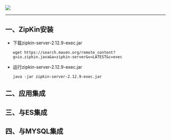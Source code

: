![](https://zipkin.io/public/img/zipkin-logo-200x119.jpg) 

- - -
## 一、ZipKin安装
* 下载zipkin-server-2.12.9-exec.jar

    ```wget https://search.maven.org/remote_content?g=io.zipkin.java&a=zipkin-server&v=LATEST&c=exec```
* 运行zipkin-server-2.12.9-exec.jar

    ```java -jar zipkin-server-2.12.9-exec.jar```
## 二、应用集成
## 三、与ES集成
## 四、与MYSQL集成